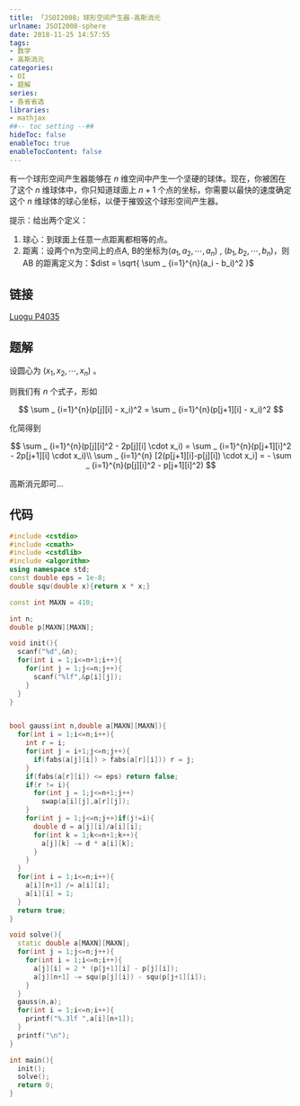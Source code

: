 ```yaml
---
title: 「JSOI2008」球形空间产生器-高斯消元
urlname: JSOI2008-sphere
date: 2018-11-25 14:57:55
tags:
- 数学
- 高斯消元 
categories: 
- OI
- 题解
series:
- 各省省选
libraries:
- mathjax 
##-- toc setting --##
hideToc: false
enableToc: true
enableTocContent: false
---
```


有一个球形空间产生器能够在 $n$ 维空间中产生一个坚硬的球体。现在，你被困在了这个 $n$ 维球体中，你只知道球面上 $n+1$ 个点的坐标，你需要以最快的速度确定这个 $n$ 维球体的球心坐标，以便于摧毁这个球形空间产生器。

提示：给出两个定义：

1.  球心：到球面上任意一点距离都相等的点。
2.  距离：设两个n为空间上的点A, B的坐标为$(a_1, a_2, \cdots , a_n)$ , $(b_1, b_2, \cdots , b_n)$，则 AB 的距离定义为：$dist = \sqrt{ \sum _ {i=1}^{n}(a_i - b_i)^2 }$

<!--more-->

## 链接 

[Luogu P4035](https://www.luogu.org/problemnew/show/P4035)

## 题解

设圆心为 $(x_1,x_2, \cdots ,x_n)$ 。

则我们有 $n$ 个式子，形如

$$
\sum _ {i=1}^{n}(p[j][i] - x_i)^2 = \sum _ {i=1}^{n}(p[j+1][i] - x_i)^2
$$

化简得到

$$
\sum _ {i=1}^{n}(p[j][i]^2 - 2p[j][i] \cdot x_i) = \sum _ {i=1}^{n}(p[j+1][i]^2 - 2p[j+1][i] \cdot x_i)\\
 \sum _ {i=1}^{n} [2(p[j+1][i]-p[j][i]) \cdot x_i] = - \sum _ {i=1}^{n}(p[j][i]^2 - p[j+1][i]^2)
$$

高斯消元即可...

## 代码


```cpp
#include <cstdio>
#include <cmath>
#include <cstdlib>
#include <algorithm>
using namespace std;
const double eps = 1e-8;
double squ(double x){return x * x;}

const int MAXN = 410;

int n;
double p[MAXN][MAXN];

void init(){
  scanf("%d",&n);
  for(int i = 1;i<=n+1;i++){
    for(int j = 1;j<=n;j++){
      scanf("%lf",&p[i][j]);
    }
  }
}


bool gauss(int n,double a[MAXN][MAXN]){
  for(int i = 1;i<=n;i++){
    int r = i;
    for(int j = i+1;j<=n;j++){
      if(fabs(a[j][i]) > fabs(a[r][i])) r = j;
    }
    if(fabs(a[r][i]) <= eps) return false;
    if(r != i){
      for(int j = 1;j<=n+1;j++)
        swap(a[i][j],a[r][j]);
    }
    for(int j = 1;j<=n;j++)if(j!=i){
      double d = a[j][i]/a[i][i];
      for(int k = 1;k<=n+1;k++){
        a[j][k] -= d * a[i][k];
      }
    }
  }
  for(int i = 1;i<=n;i++){
    a[i][n+1] /= a[i][i];
    a[i][i] = 1;
  }
  return true;
}

void solve(){
  static double a[MAXN][MAXN];
  for(int j = 1;j<=n;j++){
    for(int i = 1;i<=n;i++){
      a[j][i] = 2 * (p[j+1][i] - p[j][i]);
      a[j][n+1] -= squ(p[j][i]) - squ(p[j+1][i]);
    }
  }
  gauss(n,a);
  for(int i = 1;i<=n;i++){
    printf("%.3lf ",a[i][n+1]);
  }
  printf("\n");
}

int main(){
  init();
  solve();
  return 0;
}
```

